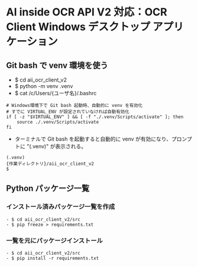 # AI inside OCR API V2 対応：OCR Client Windows デスクトップ アプリケーション

## Git bash で venv 環境を使う

- $ cd aii_ocr_client_v2
- $ python -m venv .venv
- $ cat /c/Users/{ユーザ名}/.bashrc

```
# Windows環境下で Git bash 起動時、自動的に venv を有効化
# すでに VIRTUAL_ENV が設定されていなければ自動有効化
if [ -z "$VIRTUAL_ENV" ] && [ -f "./.venv/Scripts/activate" ]; then
    source ./.venv/Scripts/activate
fi
```

- ターミナルで Git bash を起動すると自動的に venv が有効になり、プロンプトに "(.venv)" が表示される。

```
(.venv)
{作業ディレクトリ}/aii_ocr_client_v2
$
```

## Python パッケージ一覧

### インストール済みパッケージ一覧を作成

```
- $ cd aii_ocr_client_v2/src
- $ pip freeze > requirements.txt
```

### 一覧を元にパッケージインストール

```
- $ cd aii_ocr_client_v2/src
- $ pip install -r requirements.txt
```
